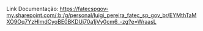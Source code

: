 Link Documentação: https://fatecspgov-my.sharepoint.com/:b:/g/personal/luigi_pereira_fatec_sp_gov_br/EYMthTaMXO9Oq7YzHlmdCyoBE0BKDUj70a1jVy0cm6_-zg?e=WraasL
